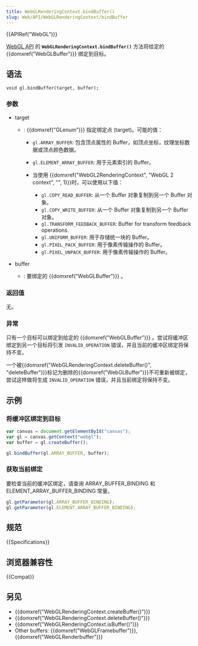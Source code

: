 ```yaml
---
title: WebGLRenderingContext.bindBuffer()
slug: Web/API/WebGLRenderingContext/bindBuffer
---
```


{{APIRef("WebGL")}}

[WebGL API](/zh-CN/docs/Web/API/WebGL_API) 的 **`WebGLRenderingContext.bindBuffer()`** 方法将给定的 {{domxref("WebGLBuffer")}} 绑定到目标。

## 语法

```plain
void gl.bindBuffer(target, buffer);
```

### 参数

- target

  - : {{domxref("GLenum")}} 指定绑定点 (target)。可能的值：

    - `gl.ARRAY_BUFFER`: 包含顶点属性的 Buffer，如顶点坐标，纹理坐标数据或顶点颜色数据。
    - `gl.ELEMENT_ARRAY_BUFFER`: 用于元素索引的 Buffer。
    - 当使用 {{domxref("WebGL2RenderingContext", "WebGL 2 context", "", 1)}}时，可以使用以下值：

      - `gl.COPY_READ_BUFFER`: 从一个 Buffer 对象复制到另一个 Buffer 对象。
      - `gl.COPY_WRITE_BUFFER`: 从一个 Buffer 对象复制到另一个 Buffer 对象。
      - `gl.TRANSFORM_FEEDBACK_BUFFER`: Buffer for transform feedback operations.
      - `gl.UNIFORM_BUFFER`: 用于存储统一块的 Buffer。
      - `gl.PIXEL_PACK_BUFFER`: 用于像素传输操作的 Buffer。
      - `gl.PIXEL_UNPACK_BUFFER`: 用于像素传输操作的 Buffer。

- buffer
  - : 要绑定的 {{domxref("WebGLBuffer")}} 。

### 返回值

无。

### 异常

只有一个目标可以绑定到给定的 {{domxref("WebGLBuffer")}} 。尝试将缓冲区绑定到另一个目标将引发 `INVALID_OPERATION` 错误，并且当前的缓冲区绑定将保持不变。

一个被{{domxref("WebGLRenderingContext.deleteBuffer()", "deleteBuffer")}}标记为删除的{{domxref("WebGLBuffer")}}不可重新被绑定，尝试这样做将生成 `INVALID_OPERATION` 错误，并且当前绑定将保持不变。

## 示例

### 将缓冲区绑定到目标

```js
var canvas = document.getElementById("canvas");
var gl = canvas.getContext("webgl");
var buffer = gl.createBuffer();

gl.bindBuffer(gl.ARRAY_BUFFER, buffer);
```

### 获取当前绑定

要检查当前的缓冲区绑定，请查询 ARRAY_BUFFER_BINDING 和 ELEMENT_ARRAY_BUFFER_BINDING 常量。

```js
gl.getParameter(gl.ARRAY_BUFFER_BINDING);
gl.getParameter(gl.ELEMENT_ARRAY_BUFFER_BINDING);
```

## 规范

{{Specifications}}

## 浏览器兼容性

{{Compat}}

## 另见

- {{domxref("WebGLRenderingContext.createBuffer()")}}
- {{domxref("WebGLRenderingContext.deleteBuffer()")}}
- {{domxref("WebGLRenderingContext.isBuffer()")}}
- Other buffers: {{domxref("WebGLFramebuffer")}}, {{domxref("WebGLRenderbuffer")}}
